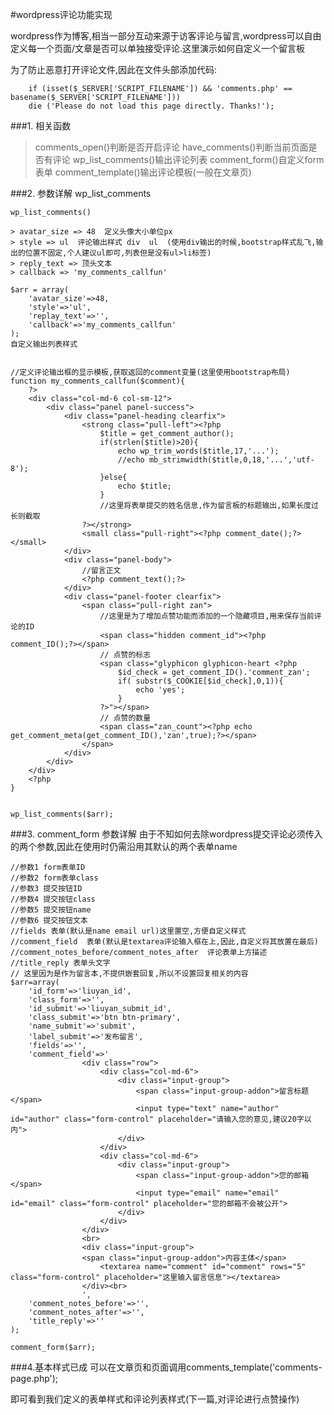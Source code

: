 #wordpress评论功能实现

wordpress作为博客,相当一部分互动来源于访客评论与留言,wordpress可以自由定义每一个页面/文章是否可以单独接受评论.这里演示如何自定义一个留言板

为了防止恶意打开评论文件,因此在文件头部添加代码:

		if (isset($_SERVER['SCRIPT_FILENAME']) && 'comments.php' == basename($_SERVER['SCRIPT_FILENAME']))   
        die ('Please do not load this page directly. Thanks!'); 

###1. 相关函数
> comments_open()判断是否开启评论
have_comments()判断当前页面是否有评论
wp_list_comments()输出评论列表
comment_form()自定义form表单
comment_template()输出评论模板(一般在文章页)

###2. 参数详解 wp_list_comments

	wp_list_comments()

	> avatar_size => 48  定义头像大小单位px
	> style => ul  评论输出样式 div  ul  (使用div输出的时候,bootstrap样式乱飞,输出的位置不固定,个人建议ul即可,列表但是没有ul>li标签)
	> reply_text => 顶头文本
	> callback => 'my_comments_callfun'
	
	$arr = array(
		'avatar_size'=>48,
		'style'=>'ul',
		'replay_text'=>'',
		'callback'=>'my_comments_callfun'
	);
	自定义输出列表样式


	//定义评论输出框的显示模板,获取返回的comment变量(这里使用bootstrap布局)
	function my_comments_callfun($comment){
		?>
		<div class="col-md-6 col-sm-12">
			<div class="panel panel-success">
				<div class="panel-heading clearfix">
					<strong class="pull-left"><?php 
						$title = get_comment_author();
						if(strlen($title)>20){
							echo wp_trim_words($title,17,'...');
							//echo mb_strimwidth($title,0,18,'...','utf-8');
						}else{
							echo $title;
						}
						//这里将表单提交的姓名信息,作为留言板的标题输出,如果长度过长则截取
					?></strong>
					<small class="pull-right"><?php comment_date();?></small>
				</div>
				<div class="panel-body">
					//留言正文
					<?php comment_text();?>
				</div>
				<div class="panel-footer clearfix">
					<span class="pull-right zan">
						//这里是为了增加点赞功能而添加的一个隐藏项目,用来保存当前评论的ID
						<span class="hidden comment_id"><?php comment_ID();?></span>
						// 点赞的标志
						<span class="glyphicon glyphicon-heart <?php 
							$id_check = get_comment_ID().'comment_zan';
							if( substr($_COOKIE[$id_check],0,1)){
								echo 'yes';
							}
						?>"></span> 
						// 点赞的数量
						<span class="zan_count"><?php echo get_comment_meta(get_comment_ID(),'zan',true);?></span>
					</span>
				</div>
			</div>
		</div>
		<?php
	}
	

	wp_list_comments($arr);
###3. comment_form 参数详解
由于不知如何去除wordpress提交评论必须传入的两个参数,因此在使用时仍需沿用其默认的两个表单name

	//参数1 form表单ID
	//参数2 form表单class
	//参数3 提交按钮ID
	//参数4 提交按钮class
	//参数5 提交按钮name
	//参数6 提交按钮文本
	//fields 表单(默认是name email url)这里置空,方便自定义样式
	//comment_field  表单(默认是textarea评论输入框在上,因此,自定义将其放置在最后)
	//comment_notes_before/comment_notes_after  评论表单上方描述
	//title_reply 表单头文字
	// 这里因为是作为留言本,不提供嵌套回复,所以不设置回复相关的内容
	$arr=array(
		'id_form'=>'liuyan_id',
		'class_form'=>'',
		'id_submit'=>'liuyan_submit_id',
		'class_submit'=>'btn btn-primary',
		'name_submit'=>'submit',
		'label_submit'=>'发布留言',
		'fields'=>'',
		'comment_field'=>'
					<div class="row">
						<div class="col-md-6">
							<div class="input-group">
								<span class="input-group-addon">留言标题</span>
								<input type="text" name="author" id="author" class="form-control" placeholder="请输入您的意见,建议20字以内">
							</div>
						</div>
						<div class="col-md-6">
							<div class="input-group">
								<span class="input-group-addon">您的邮箱</span>
								<input type="email" name="email" id="email" class="form-control" placeholder="您的邮箱不会被公开">
							</div>
						</div>
					</div>
					<br>
					<div class="input-group">
					<span class="input-group-addon">内容主体</span>
						<textarea name="comment" id="comment" rows="5" class="form-control" placeholder="这里输入留言信息"></textarea>
					</div><br>
					',
		'comment_notes_before'=>'',
        'comment_notes_after'=>'',
		'title_reply'=>''
	);
	
	comment_form($arr);

###4.基本样式已成
可以在文章页和页面调用comments_template('comments-page.php');

即可看到我们定义的表单样式和评论列表样式(下一篇,对评论进行点赞操作)
